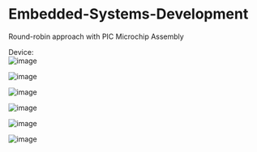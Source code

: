 # Embedded-Systems-Development
Round-robin approach with PIC Microchip Assembly

Device:  
![image](https://github.com/yalcinalp/Embedded-Systems-Development/assets/95969634/2e1c0549-bb0c-42dd-b033-b727611fff09)  

![image](https://github.com/yalcinalp/Embedded-Systems-Development/assets/95969634/a9348951-dd34-4258-b0c0-ca96597fd797)  

![image](https://github.com/yalcinalp/Embedded-Systems-Development/assets/95969634/a73669a0-98d9-4363-b80e-cc60de107d4f)  

![image](https://github.com/yalcinalp/Embedded-Systems-Development/assets/95969634/c77ba252-ad99-4666-af83-c132d66e8b68)  

![image](https://github.com/yalcinalp/Embedded-Systems-Development/assets/95969634/afafe924-cdac-4e4e-8870-fdb36b53d942)  

![image](https://github.com/yalcinalp/Embedded-Systems-Development/assets/95969634/a4eb6775-3672-4913-9fe2-1a4f4fbe1e48)  







